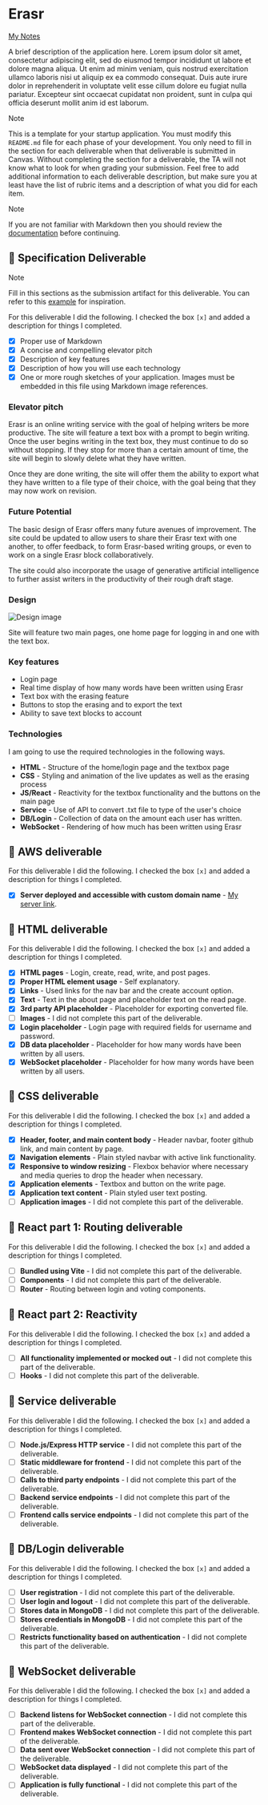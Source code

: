 # Erasr

[My Notes](notes.md)

A brief description of the application here. Lorem ipsum dolor sit amet, consectetur adipiscing elit, sed do eiusmod tempor incididunt ut labore et dolore magna aliqua. Ut enim ad minim veniam, quis nostrud exercitation ullamco laboris nisi ut aliquip ex ea commodo consequat. Duis aute irure dolor in reprehenderit in voluptate velit esse cillum dolore eu fugiat nulla pariatur. Excepteur sint occaecat cupidatat non proident, sunt in culpa qui officia deserunt mollit anim id est laborum.


> [!NOTE]
>  This is a template for your startup application. You must modify this `README.md` file for each phase of your development. You only need to fill in the section for each deliverable when that deliverable is submitted in Canvas. Without completing the section for a deliverable, the TA will not know what to look for when grading your submission. Feel free to add additional information to each deliverable description, but make sure you at least have the list of rubric items and a description of what you did for each item.

> [!NOTE]
>  If you are not familiar with Markdown then you should review the [documentation](https://docs.github.com/en/get-started/writing-on-github/getting-started-with-writing-and-formatting-on-github/basic-writing-and-formatting-syntax) before continuing.

## 🚀 Specification Deliverable

> [!NOTE]
>  Fill in this sections as the submission artifact for this deliverable. You can refer to this [example](https://github.com/webprogramming260/startup-example/blob/main/README.md) for inspiration.

For this deliverable I did the following. I checked the box `[x]` and added a description for things I completed.

- [x] Proper use of Markdown
- [x] A concise and compelling elevator pitch
- [x] Description of key features
- [x] Description of how you will use each technology
- [x] One or more rough sketches of your application. Images must be embedded in this file using Markdown image references.

### Elevator pitch

Erasr is an online writing service with the goal of helping writers be more productive. The site will feature a text box with a prompt to begin writing. Once the user begins writing in the text box, they must continue to do so without stopping. If they stop for more than a certain amount of time, the site will begin to slowly delete what they have written. 

Once they are done writing, the site will offer them the ability to export what they have written to a file type of their choice, with the goal being that they may now work on revision.

### Future Potential

The basic design of Erasr offers many future avenues of improvement. The site could be updated to allow users to share their Erasr text with one another, to offer feedback, to form Erasr-based writing groups, or even to work on a single Erasr block collaboratively.

The site could also incorporate the usage of generative artificial intelligence to further assist writers in the productivity of their rough draft stage.

### Design

![Design image](IMG_9097.jpg)

Site will feature two main pages, one home page for logging in and one with the text box.

### Key features

- Login page
- Real time display of how many words have been written using Erasr
- Text box with the erasing feature
- Buttons to stop the erasing and to export the text
- Ability to save text blocks to account

### Technologies

I am going to use the required technologies in the following ways.

- **HTML** - Structure of the home/login page and the textbox page
- **CSS** - Styling and animation of the live updates as well as the erasing process
- **JS/React** - Reactivity for the textbox functionality and the buttons on the main page
- **Service** - Use of API to convert .txt file to type of the user's choice
- **DB/Login** - Collection of data on the amount each user has written.
- **WebSocket** - Rendering of how much has been written using Erasr

## 🚀 AWS deliverable

For this deliverable I did the following. I checked the box `[x]` and added a description for things I completed.

- [x] **Server deployed and accessible with custom domain name** - [My server link](https://startup.erasr.click).

## 🚀 HTML deliverable

For this deliverable I did the following. I checked the box `[x]` and added a description for things I completed.

- [x] **HTML pages** - Login, create, read, write, and post pages.
- [x] **Proper HTML element usage** - Self explanatory.
- [x] **Links** - Used links for the nav bar and the create account option.
- [x] **Text** - Text in the about page and placeholder text on the read page.
- [x] **3rd party API placeholder** - Placeholder for exporting converted file.
- [ ] **Images** - I did not complete this part of the deliverable.
- [x] **Login placeholder** - Login page with required fields for username and password.
- [x] **DB data placeholder** - Placeholder for how many words have been written by all users.
- [x] **WebSocket placeholder** - Placeholder for how many words have been written by all users.

## 🚀 CSS deliverable

For this deliverable I did the following. I checked the box `[x]` and added a description for things I completed.

- [x] **Header, footer, and main content body** - Header navbar, footer github link, and main content by page.
- [x] **Navigation elements** - Plain styled navbar with active link functionality.
- [x] **Responsive to window resizing** - Flexbox behavior where necessary and media queries to drop the header when necessary.
- [x] **Application elements** - Textbox and button on the write page.
- [x] **Application text content** - Plain styled user text posting.
- [ ] **Application images** - I did not complete this part of the deliverable.

## 🚀 React part 1: Routing deliverable

For this deliverable I did the following. I checked the box `[x]` and added a description for things I completed.

- [ ] **Bundled using Vite** - I did not complete this part of the deliverable.
- [ ] **Components** - I did not complete this part of the deliverable.
- [ ] **Router** - Routing between login and voting components.

## 🚀 React part 2: Reactivity

For this deliverable I did the following. I checked the box `[x]` and added a description for things I completed.

- [ ] **All functionality implemented or mocked out** - I did not complete this part of the deliverable.
- [ ] **Hooks** - I did not complete this part of the deliverable.

## 🚀 Service deliverable

For this deliverable I did the following. I checked the box `[x]` and added a description for things I completed.

- [ ] **Node.js/Express HTTP service** - I did not complete this part of the deliverable.
- [ ] **Static middleware for frontend** - I did not complete this part of the deliverable.
- [ ] **Calls to third party endpoints** - I did not complete this part of the deliverable.
- [ ] **Backend service endpoints** - I did not complete this part of the deliverable.
- [ ] **Frontend calls service endpoints** - I did not complete this part of the deliverable.

## 🚀 DB/Login deliverable

For this deliverable I did the following. I checked the box `[x]` and added a description for things I completed.

- [ ] **User registration** - I did not complete this part of the deliverable.
- [ ] **User login and logout** - I did not complete this part of the deliverable.
- [ ] **Stores data in MongoDB** - I did not complete this part of the deliverable.
- [ ] **Stores credentials in MongoDB** - I did not complete this part of the deliverable.
- [ ] **Restricts functionality based on authentication** - I did not complete this part of the deliverable.

## 🚀 WebSocket deliverable

For this deliverable I did the following. I checked the box `[x]` and added a description for things I completed.

- [ ] **Backend listens for WebSocket connection** - I did not complete this part of the deliverable.
- [ ] **Frontend makes WebSocket connection** - I did not complete this part of the deliverable.
- [ ] **Data sent over WebSocket connection** - I did not complete this part of the deliverable.
- [ ] **WebSocket data displayed** - I did not complete this part of the deliverable.
- [ ] **Application is fully functional** - I did not complete this part of the deliverable.
